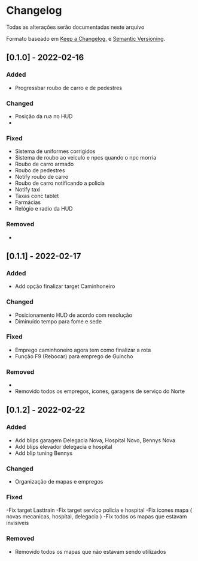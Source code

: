 # Changelog

Todas as alterações serão documentadas neste arquivo

Formato baseado em [Keep a Changelog](http://keepachangelog.com/en/1.0.0/),
e [Semantic Versioning](http://semver.org/spec/v2.0.0.html).

## [0.1.0] - 2022-02-16

### Added
- Progressbar roubo de carro e de pedestres

### Changed
- Posição da rua no HUD
- 

### Fixed
- Sistema de uniformes corrigidos
- Sistema de roubo ao veiculo e npcs quando o npc morria
- Roubo de carro armado
- Roubo de pedestres
- Notify roubo de carro
- Roubo de carro notificando a policia
- Notify taxi
- Taxas conc tablet
- Farmácias
- Relógio e radio da HUD

### Removed
- 

## [0.1.1] - 2022-02-17

### Added
- Add opção finalizar target Caminhoneiro

### Changed
- Posicionamento HUD de acordo com resolução
- Diminuído tempo para fome e sede

### Fixed

- Emprego caminhoneiro agora tem como finalizar a rota
- Função F9 (Rebocar) para emprego de Guincho

### Removed
- 
- Removido todos os empregos, icones, garagens de serviço do Norte 

## [0.1.2] - 2022-02-22

### Added
- Add blips garagem Delegacia Nova, Hospital Novo, Bennys Nova
- Add blips elevador delegacia e hospital
- Add blip tuning Bennys

### Changed
- Organização de mapas e empregos

### Fixed

-Fix target Lasttrain
-Fix target serviço policia e hospital
-Fix icones mapa ( novas mecanicas, hospital, delegacia )
-Fix todos os mapas que estavam invisiveis

### Removed

- Removido todos os mapas que não estavam sendo utilizados
